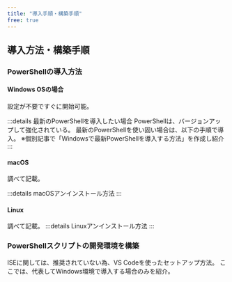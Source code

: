 ```yaml
---
title: "導入手順・構築手順"
free: true
---
```


## 導入方法・構築手順

### PowerShellの導入方法

#### Windows OSの場合

設定が不要ですぐに開始可能。

:::details 最新のPowerShellを導入したい場合
PowerShellは、バージョンアップして強化されている。
最新のPowerShellを使い固い場合は、以下の手順で導入。
※個別記事で「Windowsで最新PowerShellを導入する方法」を作成し紹介
:::

#### macOS

調べて記載。

:::details macOSアンインストール方法
:::

#### Linux

調べて記載。
:::details Linuxアンインストール方法
:::

### PowerShellスクリプトの開発環境を構築

ISEに関しては、推奨されていない為、VS Codeを使ったセットアップ方法。
ここでは、代表してWindows環境で導入する場合のみを紹介。
